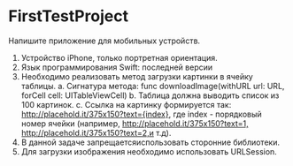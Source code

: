 # FirstTestProject

Напишите приложение для мобильных устройств.
1. Устройство iPhone, только портретная ориентация.
2. Язык программирования Swift: последней версии
3. Необходимо реализовать метод загрузки картинки в ячейку таблицы.
a. Сигнатура метода: func downloadImage(withURL url: URL, forCell cell: UITableViewCell)
b. Таблица должна выводить список из 100 картинок.
c. Ссылка на картинку формируется так: ​http://placehold.it/375x150?text={​index}, где
index - порядковый номер ячейки (например, ​http://placehold.it/375x150?text=1,​
http://placehold.it/375x150?text=2,​и т.д).
4. В данной задаче з​апрещается​использовать сторонние библиотеки.
5. Для загрузки изображения необходимо использовать ​URLSession.​
